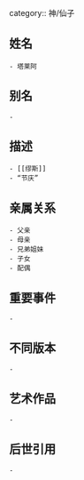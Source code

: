 category:: 神/仙子
## 姓名
	- 塔莱阿
## 别名
	-
## 描述
	- [[缪斯]]
	- “节庆”
## 亲属关系
	- 父亲
	- 母亲
	- 兄弟姐妹
	- 子女
	- 配偶
## 重要事件
	-
## 不同版本
	-
## 艺术作品
	-
## 后世引用
	-
